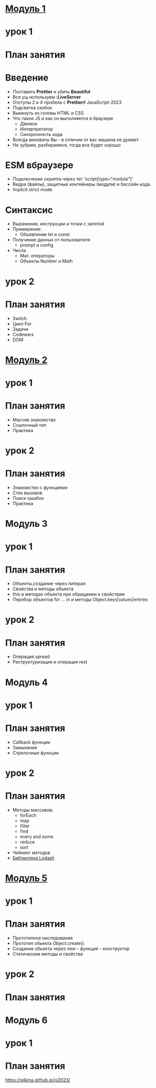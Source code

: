 # [Модуль 1](https://github.com/ielkina/js2023/tree/main/js/mod1)
# урок 1 
# План занятия

# Введение

- Поставить **Prettier** и убить **Beautiful**
- Все ущ используем **:LiveServer**
- Отступы 2 и 4 пробела с **Prettier**# JavaScript-2023
- Подсветка скобок
- Выкинуть из головы HTML и CSS
- Что такое JS и как он выполняется в браузере
  - Движок
  - Интерпретатор
  - Синхронность кода
- Всегда виноваты Вы - в отличии от вас машина не думает
- Не зубрим, разбираемся, тогда все будет хорошо

# ESM вбраузере

- Подключение скрипта через тег 'script[type="module"]'
- Ведра (файлы), защитные контейнеры (модули) и бассейн кода.
- Implicit strict mode

# Синтаксис

- Выражения, инструкции и точки с запятой
- Примирение:
  - Объявление let и const
- Получение данных от пользователя
  - prompt и config
- Числа
  - Мат. операторы
  - Объекты Number и Math

# урок 2 
# План занятия

- Switch
- Цикл For
- Задачи
- Codewars
- DOM

# [Модуль 2](https://github.com/ielkina/js2023/tree/main/js/mod2) 
# урок 1 
# План занятия

- Массив знакомство
- Ссылочный тип
- Практика


# урок 2 
# План занятия

- Знакомство с функциями
- Стек вызовов
- Поиск ошибок
- Практика


# Модуль 3 
# урок 1 
# План занятия

- Объекты,создание через литерал
- Свойства и методы объекта
- this в методах объекта при обращении к свойствам
- Перебор объектов for ... in и методы Object.keys|values|entries

# урок 2 
# План занятия

- Операция spread
- Реструктуризация и операция rest

# Модуль 4
# урок 1 
# План занятия

- Callback функции
- Замыкание
- Стрелочные функции

# урок 2 
# План занятия

- Методы массивов:
  - forEach
  - map
  - filter
  - find
  - every and  some 
  - reduce
  - sort
- Чейнинг методов
- [Библиотека Lodash](https://lodash.com/docs/4.17.15)

# [Модуль 5](https://github.com/ielkina/js2023/tree/main/js/mod5)
# урок 1  
# План занятия

- Прототипное наследование
- Прототип обьекта Object.create()
- Создание обьекта через new - функция - конструктор
- Статические методы и свойства

# урок 2  
# План занятия


# Модуль 6 
# урок 1 
# План занятия




https://ielkina.github.io/js2023/
